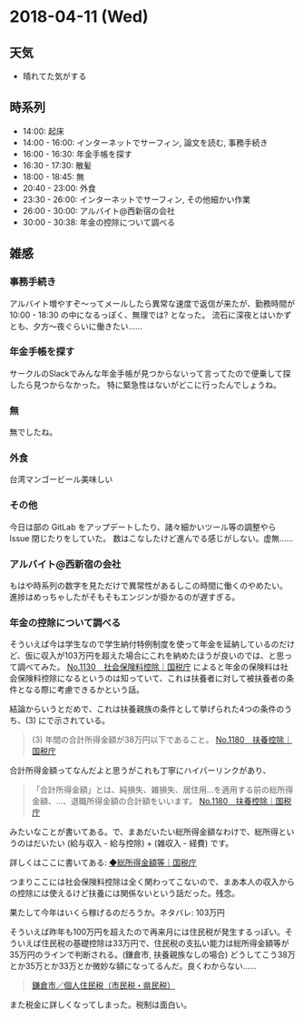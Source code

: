 # 2018-04-11 (Wed)

## 天気

- 晴れてた気がする

## 時系列

- 14:00: 起床
- 14:00 - 16:00: インターネットでサーフィン, 論文を読む, 事務手続き
- 16:00 - 16:30: 年金手帳を探す
- 16:30 - 17:30: 散髪
- 18:00 - 18:45: 無
- 20:40 - 23:00: 外食
- 23:30 - 26:00: インターネットでサーフィン, その他細かい作業
- 26:00 - 30:00: アルバイト@西新宿の会社
- 30:00 - 30:38: 年金の控除について調べる

## 雑感

### 事務手続き

アルバイト増やすぞ〜ってメールしたら異常な速度で返信が来たが、勤務時間が 10:00 - 18:30 の中になるっぽく、無理では? となった。
流石に深夜とはいかずとも、夕方〜夜ぐらいに働きたい……

### 年金手帳を探す

サークルのSlackでみんな年金手帳が見つからないって言ってたので便乗して探したら見つからなかった。
特に緊急性はないがどこに行ったんでしょうね。

### 無

無でしたね。

### 外食

台湾マンゴービール美味しい

### その他

今日は部の GitLab をアップデートしたり、諸々細かいツール等の調整やら Issue 閉じたりをしていた。
数はこなしたけど進んでる感じがしない。虚無……

### アルバイト@西新宿の会社

もはや時系列の数字を見ただけで異常性があるしこの時間に働くのやめたい。
進捗はめっちゃしたがそもそもエンジンが掛かるのが遅すぎる。

### 年金の控除について調べる

そういえば今は学生なので学生納付特例制度を使って年金を延納しているのだけど、仮に収入が103万円を超えた場合にこれを納めたほうが良いのでは、と思って調べてみた。
[No.1130 社会保険料控除｜国税庁](https://www.nta.go.jp/taxes/shiraberu/taxanswer/shotoku/1130.htm) によると年金の保険料は社会保険料控除になるというのは知っていて、これは扶養者に対して被扶養者の条件となる際に考慮できるかという話。

結論からいうとだめで、これは扶養親族の条件として挙げられた4つの条件のうち、(3) にで示されている。

> (3) 年間の合計所得金額が38万円以下であること。
> [No.1180 扶養控除｜国税庁](https://www.nta.go.jp/taxes/shiraberu/taxanswer/shotoku/1180.htm)

合計所得金額ってなんだよと思うがこれも丁寧にハイパーリンクがあり、

> 「合計所得金額」とは、純損失、雑損失、居住用...を適用する前の総所得金額、...、退職所得金額の合計額をいいます。
> [No.1180 扶養控除｜国税庁](https://www.nta.go.jp/taxes/shiraberu/taxanswer/shotoku/1180.htm)

みたいなことが書いてある。で、まあだいたい総所得金額なわけで、総所得というのはだいたい (給与収入 - 給与控除) + (雑収入 - 経費) です。

詳しくはここに書いてある: [◆総所得金額等｜国税庁](https://www.nta.go.jp/taxes/shiraberu/shinkoku/tebiki2017/b/03/order3/yogo/3-3_y01.htm)

つまりここには社会保険料控除は全く関わってこないので、まあ本人の収入からの控除には使えるけど扶養には関係ないという話だった。残念。

果たして今年はいくら稼げるのだろうか。ネタバレ: 103万円

そういえば昨年も100万円を超えたので再来月には住民税が発生するっぽい。そういえば住民税の基礎控除は33万円で、住民税の支払い能力は総所得金額等が35万円のラインで判断される。(鎌倉市, 扶養親族なしの場合)
どうしてこう38万とか35万とか33万とか微妙な額になってるんだ。良くわからない……

> [鎌倉市／個人住民税（市民税・県民税）](https://www.city.kamakura.kanagawa.jp/shiminzei/zeimokubetsu/kojinnjuuminnzei.html)

また税金に詳しくなってしまった。税制は面白い。

